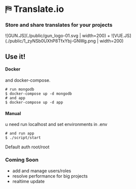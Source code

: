 # ⛿ Translate.io


### Store and share translates  for your projects


![GUN.JS](./public/gun_logo-01.svg | width=200)
+
![VUE.JS](./public/1_zyNSb0UXhP8TfxYbj-GNWg.png | width=200)


## Use it!
#### Docker
and docker-compose.
```
# run mongodb
$ docker-compose up -d mongodb
# and app
$ docker-compose up -d app
```

#### Manual
u need run localhost and set environments in .env
```
# and run app
$ ./script/start

```

Default auth  root/root


### Coming Soon
- add and manage users/roles
- resolve performance for big projects
- realtime update
